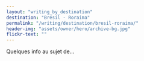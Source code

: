 ```yaml
---
layout: "writing_by_destination"
destination: "Brésil - Roraima"
permalink: "/writing/destination/bresil-roraima/"
header-img: "assets/owner/hero/archive-bg.jpg"
flickr-text: ""
---
```


Quelques info au sujet de...
